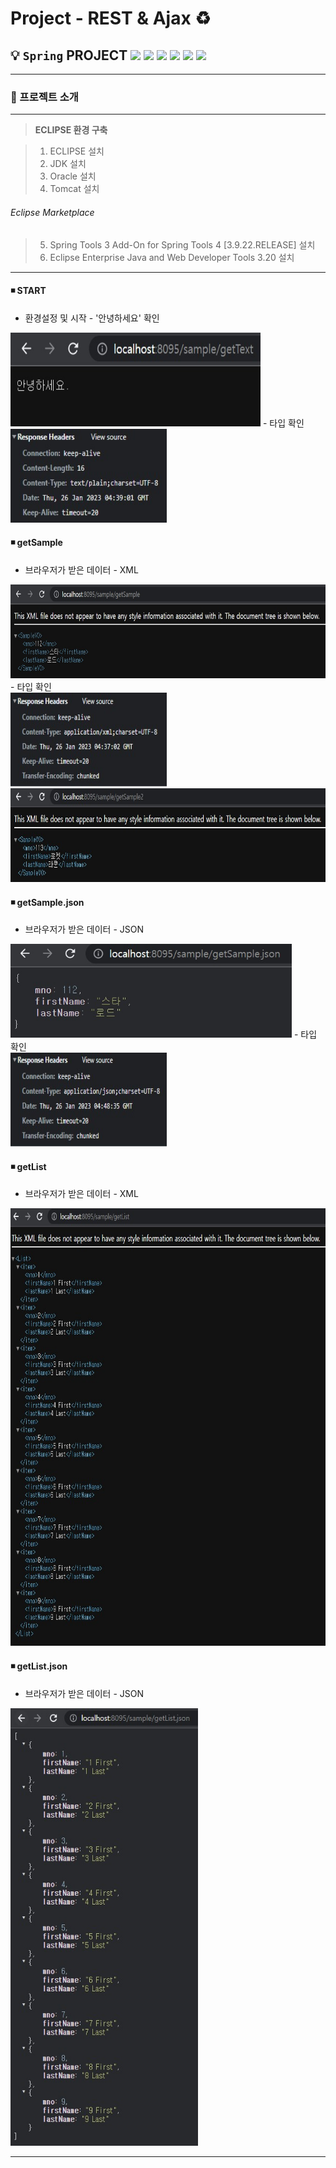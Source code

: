 # **Project - REST & Ajax**  ♻️

 ## 💡 `Spring` PROJECT <img src="https://img.shields.io/badge/Spring-5.0.7-darkgreen"> <img src="https://img.shields.io/badge/Java-11-purple"> <img src="https://img.shields.io/badge/JSP-2.1-orange"> <img src="https://img.shields.io/badge/Servlet-3.1-skyblue"> <img src="https://img.shields.io/badge/Tomcat-9.0.70-yellow"> <img src="https://img.shields.io/badge/Oracle-11.2.0.2.0-red">



---

### 🧾 프로젝트 소개 

---

>**ECLIPSE 환경 구축**

> 1. ECLIPSE 설치
> 2. JDK 설치
> 3. Oracle 설치 
> 4. Tomcat 설치

###### Eclipse Marketplace
> 5. Spring Tools 3 Add-On for Spring Tools 4 [3.9.22.RELEASE] 설치
> 6. Eclipse Enterprise Java and Web Developer Tools 3.20 설치
 
---

#### ◾ **START** 
- 환경설정 및 시작 - '안녕하세요' 확인<br>
<img src="img/rest_start(sample).jpg" width="400" height="150">
    - 타입 확인<br>
    <img src="img/type_text_plain.jpg" width="250" height="150">

<br>

#### ◾ **getSample** 
- 브라우저가 받은 데이터 - XML<br>
<img src="img/getSample.jpg" width="600" height="150">
    - 타입 확인<br>
    <img src="img/check_xml.jpg" width="250" height="150"><br>
      <img src="img/getSample2.jpg" width="600" height="150">

<br>

#### ◾ **getSample.json** 
- 브라우저가 받은 데이터 - JSON<br>
<img src="img/getSample.json.jpg" width="450" height="150">
    - 타입 확인<br>
    <img src="img/check_json.jpg" width="250" height="150">

<br>

#### ◾ **getList** 
- 브라우저가 받은 데이터 - XML<br>
<img src="img/getList.jpg" width="700" height="700">

<br>

#### ◾ **getList.json** 
- 브라우저가 받은 데이터 - JSON<br>
<img src="img/getList.json.jpg" width="300" height="700">

---



```

```

